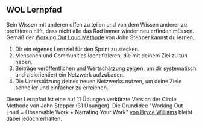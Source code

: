 ## WOL Lernpfad

Sein Wissen mit anderen offen zu teilen und von dem Wissen anderer zu profitieren hilft, dass nicht alle das Rad immer wieder neu erfinden müssen. Gemäß der [Working Out Loud Methode](https://workingoutloud.com/en/circle-guides) von John Stepper kannst du lernen,

1. Dir ein eigenes Lernziel für den Sprint zu stecken.
2. Menschen und Communities identifizieren, die mit deinem Ziel zu tun haben.
3. Beiträge veröffentlichen und Wertschätzung zeigen, um dir systematisch und zielorientiert ein Netzwerk aufzubauen.
4. Die Unterstützung deines neuen Netzwerks nutzen, um deine Ziele schneller und einfacher zu erreichen.

Dieser Lernpfad ist eine auf 11 Übungen verkürzte Version der Circle Methode von John Stepper (31 Übungen). Die Grundidee "Working Out Loud = Observable Work + Narrating Your Work" [von Bryce Williams](https://thebryceswrite.com/2010/11/29/when-will-we-work-out-loud-soon/) bleibt dabei jedoch erhalten.
